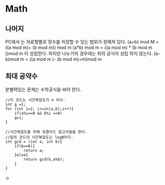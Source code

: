 # Math

## 나머지
PC에서 는 자료형별로 정수를 저장할 수 있는 범위가 정해져 있다. 
 (a+b) mod M = ((a mod m)+ (b mod m)) mod m
 (a*b) mod m = ((a mod m) * (b mod m ))mod m
 이 성립한다. 
 하지만 나누기의 경우에는 위의 공식이 성립 하지 않는다. 
 (a-b)mod m = ((a mod m )- (b mod m)+m)mod m 


## 최대 공약수 
분별력있는 문제는 수학공식을 써야 한다.
```
//이 코드는 시간복잡도가 n 이다. 
int g =1;
for (int i=2; i<=in(a,b);i++){
    if(a%i==0 && b%i ==0)
    g=i;
}

//시간복잡도를 위해 유클리드 알고리즘을 한다. 
//밑의 코드의 시간복잡도는 logN이다. 
int gcd = (int a, int b){
    if(b==0){
        return a; 
    }else{
        return gcd(b,a%b);
    }
}
```
ㅇ